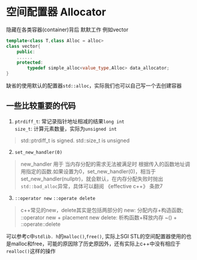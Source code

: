 # 空间配置器 Allocator
隐藏在各类容器(container)背后 默默工作
例如vector
```c++
template<class T,class Alloc = alloc>
class vector{
    public:
    ......
    protected:
        typedef simple_alloc<value_type,Alloc> data_allocator;
}
```
缺省的使用默认的配置器`std::alloc`，实际我们也可以自己写一个去创建容器

## 一些比较重要的代码
1. `ptrdiff_t`: 常记录指针地址相减的结果`long int`  
    `size_t`: 计算元素数量，实际为`unsigned int`

> std::ptrdiff_t is signed. std::size_t is unsigned
2. `set_new_handler(0)`  
> new_handler 用于 当内存分配的需求无法被满足时 根据传入的函数地址调用指定的函数.如果设置为0，set_new_handler(0)，相当于set_new_handler(nullptr)，就会默认，在内存分配失败时抛出`std::bad_alloc`异常，具体可以翻阅 《effective c++》 条款7
3. `::operator new` `::operate delete`
> c++常见的new，delete其实是包括两部分的
> new: 分配内存+构造函数; ::operator new + placement new
> delete: 析构函数+释放内存  ~() + ::operate::delete

可以参考c中`stdlib. h`的`malloc()`,`free()`, 实际上SGI STL的空间配置器使用的也是malloc和free，可能的原因除了历史原因外，还有实际上c++中没有相应于`realloc()`这样的操作